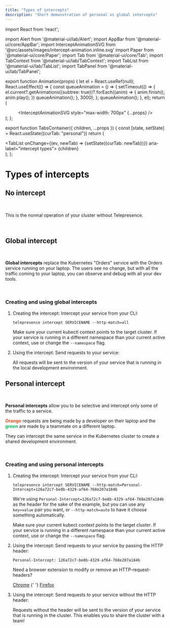 ```yaml
---
title: "Types of intercepts"
description: "Short demonstration of personal vs global intercepts"
---
```


import React from 'react';

import Alert from '@material-ui/lab/Alert';
import AppBar from '@material-ui/core/AppBar';
import InterceptAnimationSVG from '@src/assets/images/intercept-animation.inline.svg'
import Paper from '@material-ui/core/Paper';
import Tab from '@material-ui/core/Tab';
import TabContext from '@material-ui/lab/TabContext';
import TabList from '@material-ui/lab/TabList';
import TabPanel from '@material-ui/lab/TabPanel';

export function Animation(props) {
    let el = React.useRef(null);
    React.useEffect(() => {
        const queueAnimation = () => {
            setTimeout(() => {
                el.current?.getAnimations({subtree: true})?.forEach((anim) => {
                    anim.finish();
                    anim.play();
                })
                queueAnimation();
            }, 3000);
        };
        queueAnimation();
    }, el);
    return (
        <div ref={el} style="text-align: center">
            <InterceptAnimationSVG style="max-width: 700px" {...props} />
        </div>
    );
};

export function TabsContainer({ children, ...props }) {
    const [state, setState] = React.useState({curTab: "personal"})
    return (
        <div class="TabGroup">
            <TabContext value={state.curTab}>
                <AppBar class="TabBar" elevation={0} position="static">
                    <TabList onChange={(ev, newTab) => {setState({curTab: newTab})}} aria-label="intercept types">
                        <Tab class="TabHead" value="regular" label="No intercept"/>
                        <Tab class="TabHead" value="global" label="Global intercept"/>
                        <Tab class="TabHead" value="personal" label="Personal intercept"/>
                    </TabList>
                </AppBar>
                {children}
            </TabContext>
        </div>
    );
};

# Types of intercepts

<TabsContainer>
<TabPanel class="TabBody" value="regular">

## No intercept

<Paper style="padding: 1em">
<Animation class="mode-regular" />

This is the normal operation of your cluster without Telepresence.

</Paper>
</TabPanel>
<TabPanel class="TabBody" value="global">

## Global intercept

<Paper style="padding: 1em">
<Animation class="mode-global" />

**Global intercepts** replace the Kubernetes "Orders" service with the
Orders service running on your laptop.  The users see no change, but
with all the traffic coming to your laptop, you can observe and debug
with all your dev tools.

</Paper>

### Creating and using global intercepts

 1. Creating the intercept: Intercept your service from your CLI:

    ```shell
    telepresence intercept SERVICENAME --http-match=all
    ```

    <Alert severity="info">

    Make sure your current kubectl context points to the target
    cluster.  If your service is running in a different namespace than
    your current active context, use or change the `--namespace` flag.

    </Alert>

 2. Using the intercept: Send requests to your service:

    All requests will be sent to the version of your service that is
    running in the local development environment.

</TabPanel>
<TabPanel class="TabBody" value="personal">

## Personal intercept

<Paper style="padding: 1em">
<Animation class="mode-personal" />

**Personal intercepts** allow you to be selective and intercept only
some of the traffic to a service.

**<span style="color: #f24e1e">Orange</span>** requests are being made
by a developer on their laptop and the **<span style="color:
#00c05b">green</span>** are made by a teammate on a different laptop.

They can intercept the same service in the Kubernetes cluster to
create a shared development environment.

</Paper>

### Creating and using personal intercepts

 1. Creating the intercept: Intercept your service from your CLI:

    ```shell
    telepresence intercept SERVICENAME --http-match=Personal-Intercept=126a72c7-be8b-4329-af64-768e207a184b
    ```

    We're using
    `Personal-Intercept=126a72c7-be8b-4329-af64-768e207a184b` as the
    header for the sake of the example, but you can use any
    `key=value` pair you want, or `--http-match=auto` to have it
    choose something automatically.

    <Alert severity="info">

    Make sure your current kubect context points to the target
    cluster.  If your service is running in a different namespace than
    your current active context, use or change the `--namespace` flag.

    </Alert>

 2. Using the intercept: Send requests to your service by passing the
    HTTP header:

    ```http
    Personal-Intercept: 126a72c7-be8b-4329-af64-768e207a184b
    ```

    <Alert severity="info">

    Need a browser extension to modify or remove an HTTP-request-headers?

    <a class="btn-sm-bluedark" href="https://chrome.google.com/webstore/detail/modheader/idgpnmonknjnojddfkpgkljpfnnfcklj">Chrome</a>
    {' '}
    <a class="btn-sm-bluedark" href="https://addons.mozilla.org/firefox/addon/modheader-firefox/">Firefox</a>

    </Alert>

 3. Using the intercept: Send requests to your service without the
    HTTP header:

    Requests without the header will be sent to the version of your
    service that is running in the cluster.  This enables you to share
    the cluster with a team!

</TabPanel>
</TabsContainer>
